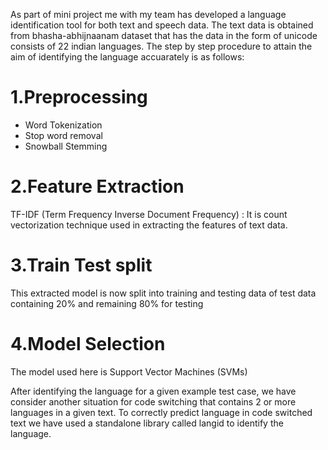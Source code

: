 As part of mini project me with my team has developed a language identification tool for both text and speech data.
The text data is obtained from bhasha-abhijnaanam dataset that has the data in the form of unicode consists of 22 indian languages.
The step by step procedure to attain the aim of identifying the language accuarately is as follows:

# 1.Preprocessing
* Word Tokenization
* Stop word removal
* Snowball Stemming

# 2.Feature Extraction
TF-IDF (Term Frequency Inverse Document Frequency) : It is count vectorization technique used in extracting the features of text data.

# 3.Train Test split
This extracted model is now split into training and testing data of test data containing 20% and remaining 80% for testing

# 4.Model Selection
The model used here is Support Vector Machines (SVMs)

After identifying the language for a given example test case, we have consider another situation for code switching that contains 2 or more languages in a given text.
To correctly predict language in code switched text we have used a standalone library called langid to identify the language.

